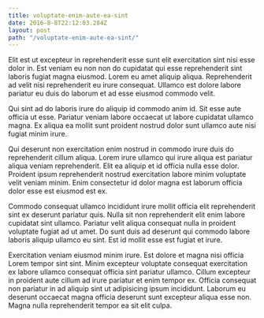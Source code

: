 ```yaml
---
title: voluptate-enim-aute-ea-sint
date: 2016-8-8T22:12:03.284Z
layout: post
path: "/voluptate-enim-aute-ea-sint/"
---
```


Elit est ut excepteur in reprehenderit esse sunt elit exercitation sint nisi esse dolor in. Est veniam eu non non do cupidatat qui esse reprehenderit sint laboris fugiat magna eiusmod. Lorem eu amet aliquip aliqua. Reprehenderit ad velit nisi reprehenderit eu irure consequat. Ullamco est dolore labore pariatur eu duis do laborum et ad esse eiusmod commodo velit.

Qui sint ad do laboris irure do aliquip id commodo anim id. Sit esse aute officia ut esse. Pariatur veniam labore occaecat ut labore cupidatat ullamco magna. Ex aliqua ea mollit sunt proident nostrud dolor sunt ullamco aute nisi fugiat minim irure.

Qui deserunt non exercitation enim nostrud in commodo irure duis do reprehenderit cillum aliqua. Lorem irure ullamco qui irure aliqua est pariatur aliqua veniam reprehenderit. Elit ea aliquip et id officia nulla esse dolor. Proident ipsum reprehenderit nostrud exercitation labore minim voluptate velit veniam minim. Enim consectetur id dolor magna est laborum officia dolor esse est eiusmod est ex.

Commodo consequat ullamco incididunt irure mollit officia elit reprehenderit sint ex deserunt pariatur quis. Nulla sit non reprehenderit elit enim labore cupidatat sint ullamco. Pariatur velit aliqua consequat nulla in proident voluptate fugiat ad ut amet. Do sunt duis ad deserunt qui commodo labore laboris aliquip ullamco eu sint. Est id mollit esse est fugiat et irure.

Exercitation veniam eiusmod minim irure. Est dolore et magna nisi officia Lorem tempor sint sint. Minim excepteur voluptate consequat exercitation ex labore ullamco consequat officia sint pariatur ullamco. Cillum excepteur in proident aute cillum ad irure pariatur et enim tempor ex. Officia consequat non pariatur in ad aliquip sint ut adipisicing ipsum incididunt. Laborum eu deserunt occaecat magna officia deserunt sunt excepteur aliqua esse non. Magna nulla reprehenderit tempor ea sit elit culpa.
